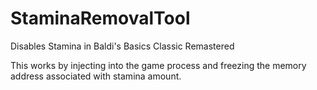 # StaminaRemovalTool
Disables Stamina in Baldi's Basics Classic Remastered

This works by injecting into the game process and freezing the memory address associated with stamina amount.
